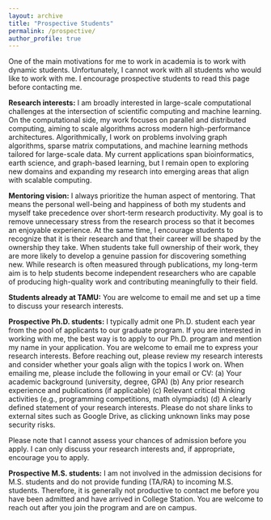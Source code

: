 ```yaml
---
layout: archive
title: "Prospective Students"
permalink: /prospective/
author_profile: true
---
```


One of the main motivations for me to work in academia is to work with dynamic students. 
Unfortunately, I cannot work with all students who would like to work with me. 
I encourage prospective students to read this page before contacting me.

**Research interests:** I am broadly interested in large-scale computational challenges at the intersection of scientific computing and machine learning.
On the computational side, my work focuses on parallel and distributed computing, 
aiming to scale algorithms across modern high-performance architectures.
Algorithmically, I work on problems involving graph algorithms, sparse matrix computations, and machine learning methods tailored for large-scale data.
My current applications span bioinformatics, earth science, and graph-based learning, 
but I remain open to exploring new domains and expanding my research into emerging areas that align with scalable computing.

**Mentoring vision:** I always prioritize the human aspect of mentoring. 
That means the personal well-being and happiness of both my students and myself take precedence over short-term research productivity.
My goal is to remove unnecessary stress from the research process so that it becomes an enjoyable experience. 
At the same time, I encourage students to recognize that it is their research and that their career will be shaped by the ownership they take.
When students take full ownership of their work, they are more likely to develop a genuine passion for discovering something new.
While research is often measured through publications, 
my long-term aim is to help students become independent researchers who are capable of producing high-quality work and contributing meaningfully to their field.

**Students already at TAMU:** You are welcome to email me and set up a time to discuss your research interests.

**Prospective Ph.D. students:** I typically admit one Ph.D. student each year from the pool of applicants to our graduate program.
If you are interested in working with me, the best way is to apply to our Ph.D. program and mention my name in your application. 
You are welcome to email me to express your research interests. 
Before reaching out, please review my research interests and consider whether your goals align with the topics I work on.
When emailing me, please include the following in your email or CV:
(a) Your academic background (university, degree, GPA)
(b) Any prior research experience and publications (if applicable)
(c) Relevant critical thinking activities (e.g., programming competitions, math olympiads)
(d) A clearly defined statement of your research interests. 
Please do not share links to external sites such as Google Drive, as clicking unknown links may pose security risks.

Please note that I cannot assess your chances of admission before you apply. 
I can only discuss your research interests and, if appropriate, encourage you to apply.



**Prospective M.S. students:** I am not involved in the admission decisions for M.S. students 
and do not provide funding (TA/RA) to incoming M.S. students.
Therefore, it is generally not productive to contact me before you have been admitted 
and have arrived in College Station.
You are welcome to reach out after you join the program and are on campus.
